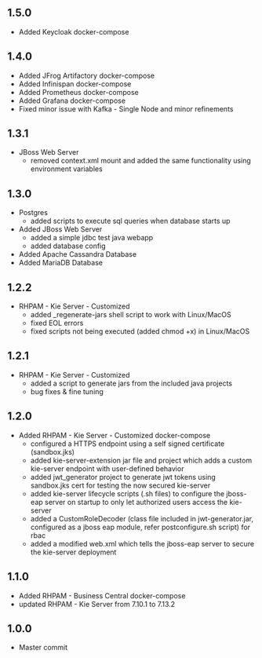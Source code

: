 ## 1.5.0
- Added Keycloak docker-compose

## 1.4.0
- Added JFrog Artifactory docker-compose
- Added Infinispan docker-compose
- Added Prometheus docker-compose
- Added Grafana docker-compose
- Fixed minor issue with Kafka - Single Node and minor refinements

## 1.3.1
- JBoss Web Server
  - removed context.xml mount and added the same functionality using environment variables

## 1.3.0
- Postgres
  - added scripts to execute sql queries when database starts up
- Added JBoss Web Server
  - added a simple jdbc test java webapp
  - added database config
- Added Apache Cassandra Database
- Added MariaDB Database

## 1.2.2
- RHPAM - Kie Server - Customized
  - added _regenerate-jars shell script to work with Linux/MacOS
  - fixed EOL errors
  - fixed scripts not being executed (added chmod +x) in Linux/MacOS

## 1.2.1
- RHPAM - Kie Server - Customized
  - added a script to generate jars from the included java projects
  - bug fixes & fine tuning

## 1.2.0
- Added RHPAM - Kie Server - Customized docker-compose
  - configured a HTTPS endpoint using a self signed certificate (sandbox.jks)
  - added kie-server-extension jar file and project which adds a custom kie-server endpoint with user-defined behavior
  - added jwt_generator project to generate jwt tokens using sandbox.jks cert for testing the now secured kie-server
  - added kie-server lifecycle scripts (.sh files) to configure the jboss-eap server on startup to only let authorized users access the kie-server
  - added a CustomRoleDecoder (class file included in jwt-generator.jar, configured as a jboss eap module, refer postconfigure.sh script) for rbac
  - added a modified web.xml which tells the jboss-eap server to secure the kie-server deployment

## 1.1.0
- Added RHPAM - Business Central docker-compose
- updated RHPAM - Kie Server from 7.10.1 to 7.13.2

## 1.0.0
- Master commit
